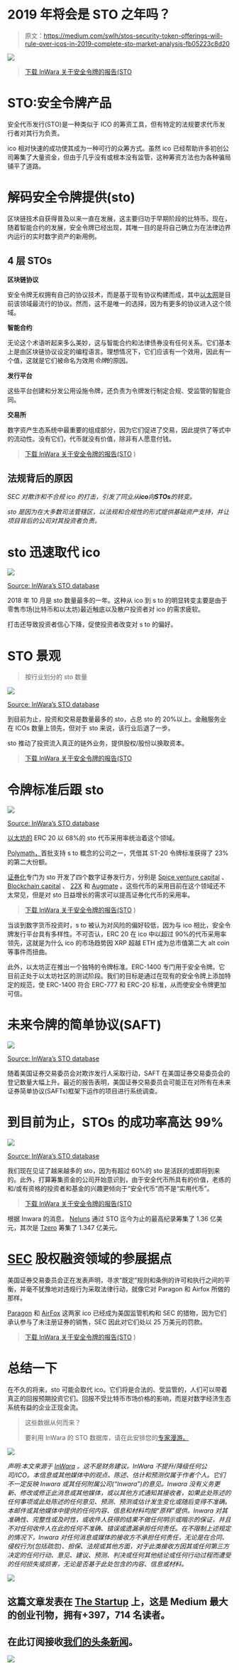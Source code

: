 # 2019 年将会是 STO 之年吗？

> 原文：<https://medium.com/swlh/stos-security-token-offerings-will-rule-over-icos-in-2019-complete-sto-market-analysis-fb05223c8d20>

[![](img/669f0f6f151602cce73449c659d4b6e3.png)](http://www.inwara.com/?utm_source=stostartup&utm_medium=stostartup&utm_campaign=stostartup)

> [下载 InWara 关于安全令牌的报告(STO](https://www.inwara.com/report/security-token-offerings)

# STO:安全令牌产品

安全代币发行(STO)是一种类似于 ICO 的筹资工具，但有特定的法规要求代币发行者对其行为负责。

ico 相对快速的成功使其成为一种可行的众筹方式。虽然 ico 已经帮助许多初创公司筹集了大量资金，但由于几乎没有或根本没有监管，这种筹资方法也为各种骗局铺平了道路。

# 解码安全令牌提供(sto)

区块链技术自获得普及以来一直在发展，这主要归功于早期阶段的比特币。现在，随着智能合约的发展，安全令牌已经出现，其唯一目的是将自己确立为在法律边界内运行的实时数字资产的新用例。

## 4 层 STOs

**区块链协议**

安全令牌无权拥有自己的协议技术，而是基于现有协议构建而成，其中[以太网](https://www.ethereum.org/)是目前该领域最流行的协议。然而，这不是唯一的选择，因为有更多的协议进入这个领域。

**智能合约**

无论这个术语听起来多么美妙，这与智能合约和法律债券没有任何关系。它们基本上是由区块链协议设定的编程语言。理想情况下，它们应该有一个效用，因此有一个值，这就是它们被命名为效用*令牌*的原因。

**发行平台**

这些平台创建和分发公用设施令牌，还负责为令牌发行制定合规、受监管的智能合同。

**交易所**

数字资产生态系统中最重要的组成部分，因为它们促进了交易，因此提供了等式中的流动性。没有它们，代币就没有价值，除非有人愿意付钱。

> [下载 InWara 关于安全令牌的报告(STO](https://www.inwara.com/report/security-token-offerings) )

## 法规背后的原因

*SEC 对欺诈和不合规 ico 的打击，引发了同业从****ico****向****STOs****的转变。*

*sto 是因为在大多数司法管辖区，以法规和合规性的形式提供基础资产支持，并让项目背后的公司对其投资者负责。*

# sto 迅速取代 ico

![](img/8d16819e5dad99967d53726cf9ea1e65.png)

[Source: InWara’s STO database](http://www.inwara.com/?utm_source=stostartup&utm_medium=stostartup&utm_campaign=stostartup)

2018 年 10 月是 sto 数量最多的一年。这种从 ico 到 s to 的明显转变主要是由于零售市场(比特币和以太坊)最近触底以及散户投资者对 ico 的需求疲软。

打击还导致投资者信心下降，促使投资者改变对 s to 的偏好。

# STO 景观

> 按行业划分的 sto 数量

![](img/4f03cc65ffef7ea6ac24ae097955e157.png)

[Source: InWara’s STO database](http://www.inwara.com/?utm_source=stostartup&utm_medium=stostartup&utm_campaign=stostartup)

到目前为止，投资和交易是数量最多的 sto，占总 sto 的 20%以上。金融服务业在 ICOs 数量上领先，但对于 sto 来说，该行业后退了一步。

sto 推动了投资流入真正的链外业务，提供股权/股份以换取资本。

> [下载 InWara 关于安全令牌的报告(STO](https://www.inwara.com/report/security-token-offerings)

# 令牌标准后跟 sto

![](img/8a7fc6b560422e1fa48ea291e2a1de20.png)

[Source: InWara’s STO database](http://www.inwara.com/?utm_source=stostartup&utm_medium=stostartup&utm_campaign=stostartup)

[以太坊的](https://www.ethereum.org/) ERC 20 以 68%的 sto 代币采用率统治着这个领域。

[Polymath，](https://polymath.network/)首批支持 s to 概念的公司之一，凭借其 ST-20 令牌标准获得了 23%的第二大份额。

[证券化](https://www.securitize.io/)专门为 sto 开发了四个数字证券发行方，分别是 [Spice venture capital](https://spicevc.com/) 、 [Blockchain capital](https://blockchain.capital/) 、 [22X](https://22xfund.com/) 和 [Augmate](https://www.augmate.io/) 。这些代币的采用目前在这个领域还不太常见，但是对 sto 日益增长的需求可以提高证券化代币的采用率。

> [下载 InWara 关于安全令牌的报告(STO](https://www.inwara.com/report/security-token-offerings) )

当谈到数字货币投资时，s to 被认为对风险的偏好较低，因为与 ico 相比，安全令牌发行平台具有多样性。不可否认，ERC 20 在 ico 中以超过 90%的代币采用率领先，这就是为什么 ico 的市场趋势因 XRP 超越 ETH 成为总市值第二大 alt coin 等事件而扭曲。

此外，以太坊正在推出一个独特的令牌标准。ERC-1400 专门用于安全令牌。它目前正处于以太坊社区的测试阶段。我们的目标是通过在现有的安全令牌上添加特定的规范，使 ERC-1400 符合 ERC-777 和 ERC-20 标准，从而使安全令牌更加可信。

# 未来令牌的简单协议(SAFT)

![](img/a25d3662c5eec09940d1710a647dd3ba.png)

[Source: InWara’s STO database](http://www.inwara.com/?utm_source=stostartup&utm_medium=stostartup&utm_campaign=stostartup)

随着美国证券交易委员会对欺诈发行人采取行动，SAFT 在美国证券交易委员会的登记数量大幅上升。最近的报告表明，美国证券交易委员会可能正在对所有在未来证券简单协议(SAFTs)框架下运作的项目进行系统调查。

# 到目前为止，STOs 的成功率高达 99%

![](img/3c66815837eeda5e10c950e3196591f2.png)

[Source: InWara’s STO database](http://www.inwara.com/?utm_source=stostartup&utm_medium=stostartup&utm_campaign=stostartup)

我们现在见证了越来越多的 sto，因为有超过 60%的 sto 是活跃的或即将到来的。此外，打算筹集资金的公司开始意识到，由于安全代币所具有的价值，老练的和/或有资格的投资者和基金的兴趣更倾向于“安全代币”而不是“实用代币”。

> [下载 InWara 关于安全令牌的报告(STO](https://www.inwara.com/report/security-token-offerings)

根据 Inwara 的消息， [Neluns](https://neluns.io/) 通过 STO 迄今为止的最高纪录筹集了 1.36 亿美元，其次是 [Tzero](https://www.tzero.com/) 筹集了 1.347 亿美元。

# [SEC](https://www.sec.gov/) 股权融资领域的参展据点

美国证券交易委员会正在发表声明，寻求“既定”规则和条例的许可和执行之间的平衡，并毫不犹豫地对违规行为采取法律行动，就像它对 Paragon 和 Airfox 所做的那样。

[Paragon](https://paragoncoin.com/) 和 [AirFox](https://airfox.com/) 这两家 ico 已经成为美国监管机构和 SEC 的猎物，因为它们承认参与了未注册证券的销售，SEC 因此对它们处以 25 万美元的罚款。

> [下载 InWara 关于安全令牌的报告(STO](https://www.inwara.com/report/security-token-offerings) )

# 总结一下

在不久的将来，sto 可能会取代 ico。它们将是合法的、受监管的，人们可以带着真正的回报预期投资它们。回报不受比特币市场价格的影响，而是对数字经济生态系统有益的企业正现金流。

> 这些数据从何而来？
> 
> 要利用 InWara 的 STO 数据库，请在此安排您的[专家漫游。](https://calendly.com/amathur)

[![](img/301e8cd6ea04221592dfb7d4250d7cbe.png)](http://www.inwara.com/?utm_source=stostartup&utm_medium=stostartup&utm_campaign=stostartup)

*声明:本文来源于* [*InWara*](http://www.inwara.com/?utm_source=stostartup&utm_medium=stostartup&utm_campaign=stostartup) *。这不是财务建议。InWara 不提升/降级任何公司/ICO。本信息或其他媒体中的观点、陈述、估计和预测仅属于作者个人。它们不一定反映 Inwara 或其任何附属公司(“Inwara”)的意见。Inwara 没有义务更新、修改或修正此消息或其他媒体，或以其他方式通知其接收者，如果此处陈述的任何事项或此处陈述的任何意见、预测、预测或估计发生变化或随后变得不准确。本邮件或其他媒体中提供的任何内容、信息和材料均按“原样”提供。Inwara 对其准确性、完整性或及时性，或收件人获得的结果不做任何明示或暗示的保证，并且不对任何收件人在此的任何不准确、错误或遗漏承担任何责任。在不限制上述规定的情况下，Inwara 对任何消息或媒体的接收方不承担任何责任，无论是在合同、侵权行为(包括疏忽)、担保、法规或其他方面，对于此类接收方因其或任何第三方决定的任何行动、意见、建议、预测、判决或任何其他结论或任何行动过程而遭受的任何损失或损害，无论是否基于此处包含的内容、信息或材料。*

[![](img/308a8d84fb9b2fab43d66c117fcc4bb4.png)](https://medium.com/swlh)

## 这篇文章发表在 [The Startup](https://medium.com/swlh) 上，这是 Medium 最大的创业刊物，拥有+397，714 名读者。

## 在此订阅接收[我们的头条新闻](http://growthsupply.com/the-startup-newsletter/)。

[![](img/b0164736ea17a63403e660de5dedf91a.png)](https://medium.com/swlh)